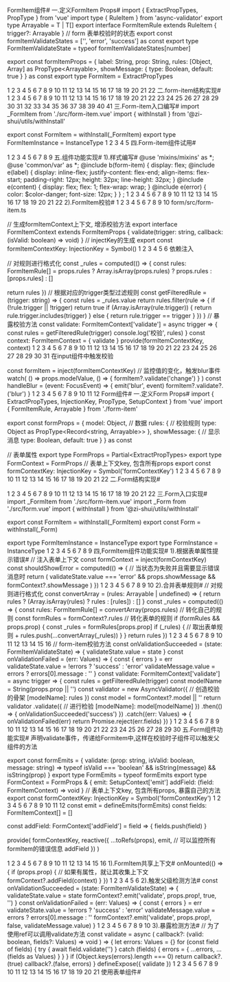 FormItem组件#
一.定义FormItem Props#
import { ExtractPropTypes, PropType } from 'vue'
import type { RuleItem } from 'async-validator'
export type Arrayable<T> = T | T[]
export interface FormItemRule extends RuleItem {
  trigger?: Arrayable<string>
}
// form 表单校验时的状态
export const formItemValidateStates = ['', 'error', 'success'] as const
export type FormItemValidateState = typeof formItemValidateStates[number]

export const formItemProps = {
  label: String,
  prop: String,
  rules: [Object, Array] as PropType<Arrayable<FormItemRule>>,
  showMessage: {
    type: Boolean,
    default: true
  }
} as const
export type FormItem = ExtractPropTypes<typeof formItemProps>


1
2
3
4
5
6
7
8
9
10
11
12
13
14
15
16
17
18
19
20
21
22
二.form-item结构实现#
<template>
  <div :class="formItemClasses">
    <!-- label属性 -->
    <label :class="[bem.e('label')]">
      <slot name="label"> {{ label }} </slot>
    </label>
    <!-- content盒子 -->
    <div :class="[bem.e('content')]">
      <!-- input  -->
      <slot></slot>
      <!-- 错误信息 -->
      <slot v-if="shouldShowError" name="error">
        <div :class="[bem.e('error')]">
          {{ validateMessage }}
        </div>
      </slot>
    </div>
  </div>
</template>
<script lang="ts" setup>
import { createNamespace } from '@zi-shui/utils/create'
import { computed, ref } from 'vue'
import { formItemProps, FormItemValidateState } from './form-item'

const validateState = ref<FormItemValidateState>('error') // 校验状态
const validateMessage = ref('校验失败') // 错误消息
const bem = createNamespace('form-item')
const formItemClasses = computed(() => [
  bem.b(),
  bem.is('success', validateState.value === 'success'),
  bem.is('error', validateState.value === 'error')
])
defineOptions({
  name: 'ZFormItem'
})
const props = defineProps(formItemProps)
const shouldShowError = computed(() => {
  // 当状态为失败并且需要显示错误消息时
  return validateState.value === 'error' && props.showMessage
})
</script>
1
2
3
4
5
6
7
8
9
10
11
12
13
14
15
16
17
18
19
20
21
22
23
24
25
26
27
28
29
30
31
32
33
34
35
36
37
38
39
40
41
三.Form-item入口编写#
import _FormItem from './src/form-item.vue'
import { withInstall } from '@zi-shui/utils/withInstall'

export const FormItem = withInstall(_FormItem)
export type FormItemInstance = InstanceType<typeof FormItem>
1
2
3
4
5
四.Form-item组件试用#
<script setup lang="ts">
import { ref } from 'vue'
const value = ref('')
</script>
<template>
  <z-form-item label="username">
    <z-input v-model="value"></z-input>
  </z-form-item>
</template>
1
2
3
4
5
6
7
8
9
五.组件功能实现#
1).样式编写#
@use 'mixins/mixins' as *;
@use 'common/var' as *;
@include b(form-item) {
  display: flex;
  @include e(label) {
    display: inline-flex;
    justify-content: flex-end;
    align-items: flex-start;
    padding-right: 12px;
    height: 32px;
    line-height: 32px;
  }
  @include e(content) {
    display: flex;
    flex: 1;
    flex-wrap: wrap;
  }
  @include e(error) {
    color: $color-danger;
    font-size: 12px;
  }
} ;
1
2
3
4
5
6
7
8
9
10
11
12
13
14
15
16
17
18
19
20
21
22
2).FormItem校验#
<z-form-item
    label="用户名"
    prop="username"
    :rules="[
      { required: true, message: '用户名必须填写', trigger: 'blur' },
      { min: 6, message: '用户名最少6位', trigger: 'change' }
    ]"
>
  <z-input v-model="value"></z-input>
</z-form-item>
1
2
3
4
5
6
7
8
9
10
form/src/form-item.ts

// 生成formItemContext上下文, 增添校验方法
export interface FormItemContext extends FormItemProps {
  validate(trigger: string, callback: (isValid: boolean) => void)
}
// injectKey的生成
export const formItemContextKey: InjectionKey<FormItemContext> = Symbol()
1
2
3
4
5
6
依赖注入

// 对规则进行格式化
const _rules = computed(() => {
  const rules: FormItemRule[] = props.rules
    ? Array.isArray(props.rules)
      ? props.rules
      : [props.rules]
    : []

  return rules
})
// 根据对应的trigger类型过滤规则
const getFilteredRule = (trigger: string) => {
  const rules = _rules.value
  return rules.filter(rule => {
    if (!rule.trigger || !trigger) return true
    if (Array.isArray(rule.trigger)) {
      return rule.trigger.includes(trigger)
    } else {
      return rule.trigger == trigger
    }
  })
}
// 暴露校验方法
const validate: FormItemContext['validate'] = async trigger => {
  const rules = getFilteredRule(trigger)
  console.log('校验', rules)
}
const context: FormItemContext = {
  validate
}
provide(formItemContextKey, context)
1
2
3
4
5
6
7
8
9
10
11
12
13
14
15
16
17
18
19
20
21
22
23
24
25
26
27
28
29
30
31
在input组件中触发校验

const formItem = inject(formItemContextKey)
// 监控值的变化，触发blur事件
watch(
  () => props.modelValue,
  () => {
    formItem?.validate('change')
  }
)
const handleBlur = (event: FocusEvent) => {
  emit('blur', event)
  formItem?.validate?.('blur')
}
1
2
3
4
5
6
7
8
9
10
11
12
Form组件#
一.定义Form Props#
import { ExtractPropTypes, InjectionKey, PropType, SetupContext } from 'vue'
import { FormItemRule, Arrayable } from './form-item'

export const formProps = {
  model: Object, // 数据
  rules: {
    // 校验规则
    type: Object as PropType<Record<string, Arrayable<FormItemRule>>>
  },
  showMessage: {
    // 显示消息
    type: Boolean,
    default: true
  }
} as const

// 表单属性
export type FormProps = Partial<ExtractPropTypes<typeof formProps>>
export type FormContext = FormProps
// 表单上下文key, 包含所有props
export const formContextKey: InjectionKey<FormContext> =
  Symbol('formContextKey')
1
2
3
4
5
6
7
8
9
10
11
12
13
14
15
16
17
18
19
20
21
22
二.Form结构实现#
<template>
  <form :class="[bem.b()]">
    <slot></slot>
  </form>
</template>

<script lang="ts" setup>
import { createNamespace } from '@zi-shui/utils/create'
import { provide, reactive, toRefs } from 'vue'
import { formContextKey, formProps } from './form'
const bem = createNamespace('form')
const props = defineProps(formProps)
defineOptions({
  name: 'ZForm'
})
provide(
  formContextKey,
  reactive({
    ...toRefs(props)
  })
)
</script>
1
2
3
4
5
6
7
8
9
10
11
12
13
14
15
16
17
18
19
20
21
22
三.Form入口实现#
import _FormItem from './src/form-item.vue'
import _Form from './src/form.vue'
import { withInstall } from '@zi-shui/utils/withInstall'

export const FormItem = withInstall(_FormItem)
export const Form = withInstall(_Form)

export type FormItemInstance = InstanceType<typeof FormItem>
export type FormInstance = InstanceType<typeof Form>
1
2
3
4
5
6
7
8
9
四,FormItem组件功能实现#
1).根据表单属性提示错误#
// 注入表单上下文
const formContext = inject(formContextKey)
const shouldShowError = computed(() => {
  // 当状态为失败并且需要显示错误消息时
  return (
    validateState.value === 'error' &&
    props.showMessage &&
    formContext?.showMessage
  )
})
1
2
3
4
5
6
7
8
9
10
2).合并表单规则#
// 对规则进行格式化
const convertArray = (rules: Arrayable<FormItemRule> | undefined) => {
  return rules ? (Array.isArray(rules) ? rules : [rules]) : []
}
const _rules = computed(() => {
  const rules: FormItemRule[] = convertArray(props.rules) // 转化自己的规则
  const formRules = formContext?.rules // 转化表单的规则
  if (formRules && props.prop) {
    const _rules = formRules[props.prop]
    if (_rules) {
      // 取出表单规则 +
      rules.push(...convertArray(_rules))
    }
  }
  return rules
})
1
2
3
4
5
6
7
8
9
10
11
12
13
14
15
16
// form-item校验方法
const onValidationSucceeded = (state: FormItemValidateState) => {
  validateState.value = state
}
const onValidationFailed = (err: Values) => {
  const { errors } = err
  validateState.value = !errors ? 'success' : 'error'
  validateMessage.value = errors ? errors[0].message : ''
}
const validate: FormItemContext['validate'] = async trigger => {
  const rules = getFilteredRule(trigger)
  const modelName = String(props.prop || '')
  const validator = new AsyncValidator({
    // 创造校验的骨架
    [modelName]: rules
  })
  const model = formContext?.model || ''
  return validator
    .validate({
      // 进行检验
      [modelName]: model[modelName]
    })
    .then(() => {
      onValidationSucceeded('success')
    })
    .catch((err: Values) => {
      onValidationFailed(err)
      return Promise.reject(err.fields)
    })
}
1
2
3
4
5
6
7
8
9
10
11
12
13
14
15
16
17
18
19
20
21
22
23
24
25
26
27
28
29
30
五.Form组件功能实现#
声明validate事件，传递给Formitem中,这样在校验时子组件可以触发父组件的方法

export const formEmits = {
  validate: (prop: string, isValid: boolean, message: string) =>
    typeof isValid === 'boolean' && isString(message) && isString(prop)
}
export type FormEmits = typeof formEmits
export type FormContext = FormProps & {
  emit: SetupContext<FormEmits>['emit']
  addField: (field: FormItemContext) => void
}
// 表单上下文key, 包含所有props, 暴露自己的方法
export const formContextKey: InjectionKey<FormContext> =
  Symbol('formContextKey')
1
2
3
4
5
6
7
8
9
10
11
12
const emit = defineEmits(formEmits)
const fields: FormItemContext[] = []

const addField: FormContext['addField'] = field => {
  fields.push(field)
}

provide(
  formContextKey,
  reactive({
    ...toRefs(props),
    emit, // 可以监控所有formItem的错误信息
    addField
  })
)

1
2
3
4
5
6
7
8
9
10
11
12
13
14
15
16
1).FormItem共享上下文#
onMounted(() => {
  if (props.prop) {
    // 如果有属性，就让其收集上下文
    formContext?.addField(context)
  }
})
1
2
3
4
5
6
2).触发父级检测方法#
const onValidationSucceeded = (state: FormItemValidateState) => {
  validateState.value = state
  formContext?.emit('validate', props.prop!, true, '')
}
const onValidationFailed = (err: Values) => {
  const { errors } = err
  validateState.value = !errors ? 'success' : 'error'
  validateMessage.value = errors ? errors[0].message : ''
  formContext?.emit('validate', props.prop!, false, validateMessage.value)
}
1
2
3
4
5
6
7
8
9
10
3).暴露检测方法#
// 为了使用ref可以调用validate方法
const validate = async (
  callback?: (valid: boolean, fields?: Values) => void
) => {
  let errors: Values = {}
  for (const field of fields) {
    try {
      await field.validate('')
    } catch (fields) {
      errors = {
        ...errors,
        ...(fields as Values)
      }
    }
  }
  if (Object.keys(errors).length === 0) return callback?.(true)
  callback?.(false, errors)
}
defineExpose({
  validate
})
1
2
3
4
5
6
7
8
9
10
11
12
13
14
15
16
17
18
19
20
21
使用表单组件#
<script setup lang="ts">
import { FormInstance } from '@zi-shui/components/form'
import { Values } from 'async-validator'
import { reactive, ref } from 'vue'
const state = reactive({ username: '', password: '' })
const form = ref<FormInstance>()
const submitForm = (form: FormInstance | undefined) => {
  if (!form) return
  form.validate((isVlalid: boolean, fields?: Values) => {
    console.log(isVlalid, fields)
  })
}
const validate = (prop: string, isValid: boolean, nesssage: string) => {
  console.log(prop, isValid, nesssage)
}
</script>
<template>
  <z-form ref="form" :show-message="true" :model="state" @validate="validate">
    <z-form-item
      label="用户名"
      prop="username"
      :rules="[
        { required: true, message: '用户名必须填写', trigger: 'blur' },
        { min: 6, message: '用户名最少6位', trigger: 'blur' }
      ]"
    >
      <z-input v-model="state.username"></z-input>
    </z-form-item>

    <z-form-item
      label="密码"
      prop="password"
      :rules="[
        { required: true, message: '密码必须填写', trigger: 'blur' },
        { min: 6, message: '密码最少6位', trigger: 'blur' }
      ]"
    >
      <z-input v-model="state.password"></z-input>
    </z-form-item>
    <z-form-item>
      <z-button @click.stop="submitForm(form)">提交</z-button>
    </z-form-item>
  </z-form>
</template>